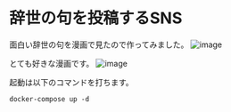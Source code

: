 # 辞世の句を投稿するSNS
面白い辞世の句を漫画で見たので作ってみました。
![image](https://user-images.githubusercontent.com/61653118/145725751-fd5923bb-9ccb-4310-8e96-00c4111accb0.png)

とても好きな漫画です。
![image](https://user-images.githubusercontent.com/61653118/145732110-6e2cbd6b-f0e0-4277-8d20-21fe19308671.png)

起動は以下のコマンドを打ちます。
```
docker-compose up -d
```

